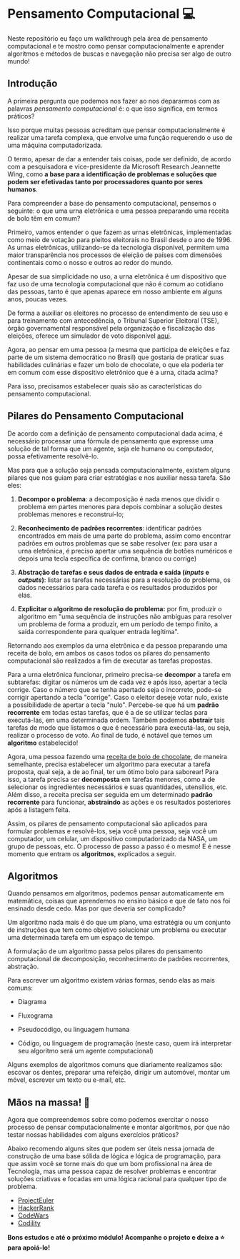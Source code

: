 # Pensamento Computacional :computer:

<p> Neste repositório eu faço um walkthrough pela área de pensamento computacional e te mostro como pensar computacionalmente e aprender algoritmos e métodos de buscas e navegação não precisa ser algo de outro mundo! </p>


## Introdução

A primeira pergunta que podemos nos fazer ao nos depararmos com as palavras _pensamento computacional_ é: o que isso significa, em termos práticos? 

Isso porque muitas pessoas acreditam que pensar computacionalmente é realizar uma tarefa complexa, que envolve uma função requerendo o uso de uma máquina computadorizada. 

O termo, apesar de dar a entender tais coisas, pode ser definido, de acordo com a pesquisadora e vice-presidente da Microsoft Research Jeannette Wing, como **a base para a identificação de problemas e soluções que podem ser efetivadas tanto por processadores quanto por seres humanos**. 

Para compreender a base do pensamento computacional, pensemos o seguinte: o que uma urna eletrônica e uma pessoa preparando uma receita de bolo têm em comum?

Primeiro, vamos entender o que fazem as urnas eletrônicas, implementadas como meio de votação para pleitos eleitorais no Brasil desde o ano de 1996. As urnas eletrônicas, utilizando-se da tecnologia disponível, permitem uma maior transparência nos processos de eleição de países com dimensões continentais como o nosso e outros ao redor do mundo.

Apesar de sua simplicidade no uso, a urna eletrônica é um dispositivo que faz uso de uma tecnologia computacional que não é comum ao cotidiano das pessoas, tanto é que apenas aparece em nosso ambiente em alguns anos, poucas vezes.

De forma a auxiliar os eleitores no processo de entendimento de seu uso e para treinamento com antecedência, o Tribunal Superior Eleitoral (TSE), órgão governamental responsável pela organização e fiscalização das eleições, oferece um simulador de voto disponível [aqui](https://www.tse.jus.br/eleicoes/urna-eletronica/simulacao-de-votacao).

Agora, ao pensar em uma pessoa (a mesma que participa de eleições e faz parte de um sistema democrático no Brasil) que gostaria de praticar suas habilidades culinárias e fazer um bolo de chocolate, o que ela poderia ter em comum com esse dispositivo eletrônico que é a urna, citada acima?

Para isso, precisamos estabelecer quais são as características do pensamento computacional.



## Pilares do Pensamento Computacional

De acordo com a definição de pensamento computacional dada acima, é necessário processar uma fórmula de pensamento que expresse uma solução de tal forma que um agente, seja ele humano ou computador, possa efetivamente resolvê-lo.

Mas para que a solução seja pensada computacionalmente, existem alguns pilares que nos guiam para criar estratégias e nos auxiliar nessa tarefa. São eles:

1. **Decompor o problema**: a decomposição é nada menos que dividir o problema em partes menores para depois combinar a solução destes problemas menores e reconstruí-lo;

2. **Reconhecimento de padrões recorrentes**: identificar padrões encontrados em mais de uma parte do problema, assim como encontrar padrões em outros problemas que se sabe resolver (ex: para usar a urna eletrônica, é preciso apertar uma sequência de botões numéricos e depois uma tecla específica de confirma, branco ou corrige)

3. **Abstração de tarefas e seus dados de entrada e saída (_inputs_ e _outputs_)**: listar as tarefas necessárias para a resolução do problema, os dados necessários para cada tarefa e os resultados produzidos por elas.

4. **Explicitar o algoritmo de resolução do problema:** por fim, produzir o algoritmo em "uma sequência de instruções não ambíguas para resolver um problema de forma a produzir, em um período de tempo finito, a saída correspondente para qualquer entrada legítima". 

Retornando aos exemplos da urna eletrônica e da pessoa preparando uma receita de bolo, em ambos os casos todos os pilares do pensamento computacional são realizados a fim de executar as tarefas propostas.

Para a urna eletrônica funcionar, primeiro precisa-se **decompor** a tarefa em subtarefas: digitar os números um de cada vez e após isso, apertar a tecla corrige. Caso o número que se tenha apertado seja o incorreto, pode-se corrigir apertando a tecla "corrige". Caso o eleitor deseje votar nulo, existe a possibilidade de apertar a tecla "nulo". Percebe-se que há um **padrão recorrente** em todas estas tarefas, que é a de se utilizar teclas para executá-las, em uma determinada ordem. Também podemos **abstrair** tais tarefas de modo que listamos o que é necessário para executá-las, ou seja, realizar o processo de voto. Ao final de tudo, é notável que temos um **algoritmo** estabelecido!

Agora, uma pessoa fazendo uma [receita de bolo de chocolate](https://www.panelinha.com.br/receita/Bolo-de-chocolate-com-ganache), de maneira semelhante, precisa estabelecer um algoritmo para executar a tarefa proposta, qual seja, a de ao final, ter um ótimo bolo para saborear! Para isso, a tarefa precisa ser **decomposta** em tarefas menores, como a de selecionar os ingredientes necessários e suas quantidades, utensílios, etc. Além disso, a receita precisa ser seguida em um determinado **padrão recorrente** para funcionar, **abstraindo** as ações e os resultados posteriores após a listagem feita. 

Assim, os pilares de pensamento computacional são aplicados para formular problemas e resolvê-los, seja você uma pessoa, seja você um computador, um celular, um dispositivo computadorizado da NASA, um grupo de pessoas, etc. O processo de passo a passo é o mesmo! E é nesse momento que entram os **algoritmos**, explicados a seguir.



## Algoritmos

Quando pensamos em algoritmos, podemos pensar automaticamente em matemática, coisas que aprendemos no ensino básico e que de fato nos foi ensinado desde cedo. Mas por que deveria ser complicado?

Um algoritmo nada mais é do que um plano, uma estratégia ou um conjunto de instruções que tem como objetivo solucionar um problema ou executar uma determinada tarefa em um espaço de tempo. 

A formulação de um algoritmo passa pelos pilares do pensamento computacional de decomposição, reconhecimento de padrões recorrentes, abstração.

Para escrever um algoritmo existem várias formas, sendo elas as mais comuns:

+ Diagrama

+ Fluxograma

+ Pseudocódigo, ou linguagem humana

+ Código, ou linguagem de programação (neste caso, quem irá interpretar seu algoritmo será um agente computacional)

Alguns exemplos de algoritmos comuns que diariamente realizamos são: escovar os dentes, preparar uma refeição, dirigir um automóvel, montar um móvel, escrever um texto ou e-mail, etc. 

## Mãos na massa! 🙌

Agora que compreendemos sobre como podemos exercitar o nosso processo de pensar computacionalmente e montar algoritmos, por que não testar nossas habilidades com alguns exercícios práticos?

Abaixo recomendo alguns sites que podem ser úteis nessa jornada de construção de uma base sólida de lógica e lógica de programação, para que assim você se torne mais do que um bom profissional na área de Tecnologia, mas uma pessoa capaz de resolver problemas e encontrar soluções criativas e focadas em uma lógica racional para qualquer tipo de problema.

+ [ProjectEuler](https://projecteuler.net/)
+ [HackerRank](https://www.hackerrank.com/)
+ [CodeWars](https://www.codewars.com/)
+ [Codility](https://www.codility.com/)

**Bons estudos e até o próximo módulo! Acompanhe o projeto e deixe a ⭐ para apoiá-lo!**
